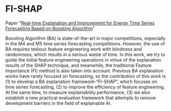 # FI-SHAP
Paper "[Real-time Explanation and Improvement for Energy Time Series Forecasting Based on Boosting Algorithm](https://link.springer.com/content/pdf/10.1007/978-3-031-16075-2_55.pdf?pdf=inline%20link)"

Boosting Algorithm (BA) is state-of-the-art in major competitions, especially in the M4 and M5 time series forecasting competitions. However, the use of BA requires tedious feature engineering work with blindness and randomness, which results in a serious waste of time. In this work, we try to guide the initial feature engineering operations in virtue of the explanation results of the SHAP technique, and meanwhile, the traditional Feature Importance (FI) method is also taken into account. Previous BA explanation works have rarely focused on forecasting, so the contribution of this work is (1) to develop a BA explanation framework-“FI-SHAP”, which focuses on time series forecasting, (2) to improve the efficiency of feature engineering. At the same time, to measure explainability performance, (3) we also establish a new practical evaluation framework that attempts to remove development barriers in the field of explainable AI.
